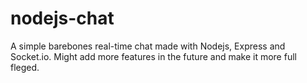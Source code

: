 # nodejs-chat

A simple barebones real-time chat made with Nodejs, Express and Socket.io. Might add more features in the future and make it more full fleged.
